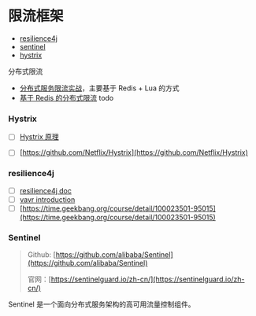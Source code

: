 # 限流框架

* [resilience4j](https://github.com/resilience4j/resilience4j)
* [sentinel](https://github.com/alibaba/Sentinel)
* [hystrix](https://github.com/Netflix/Hystrix)

分布式限流

* [分布式服务限流实战](https://www.infoq.cn/article/Qg2tX8fyw5Vt-f3HH673)，主要基于 Redis + Lua 的方式
* [基于 Redis 的分布式限流](https://segmentfault.com/a/1190000012947169) todo



### Hystrix

* [ ] [Hystrix 原理](https://www.jianshu.com/p/e07661b9bae8)
* [ ] [https://github.com/Netflix/Hystrix](https://github.com/Netflix/Hystrix)



### resilience4j

* [ ] [resilience4j doc](https://resilience4j.readme.io/docs)
* [ ] [vavr introduction](https://www.vavr.io/vavr-docs/)
* [ ] [https://time.geekbang.org/course/detail/100023501-95015](https://time.geekbang.org/course/detail/100023501-95015)

### Sentinel

> Github: [https://github.com/alibaba/Sentinel](https://github.com/alibaba/Sentinel)
>
> 官网：[https://sentinelguard.io/zh-cn/](https://sentinelguard.io/zh-cn/)

Sentinel 是一个面向分布式服务架构的高可用流量控制组件。



